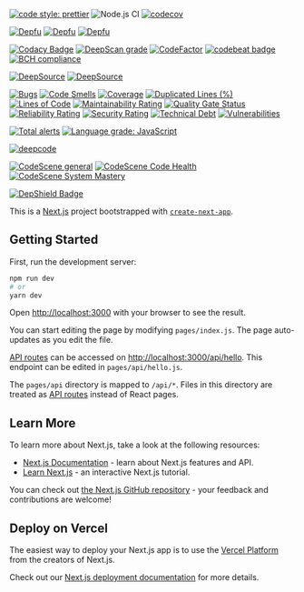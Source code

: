 [![code style: prettier](https://img.shields.io/badge/code_style-prettier-ff69b4.svg?style=flat-square)](https://github.com/prettier/prettier)
![Node.js CI](https://github.com/yurikrupnik/mussia5-next/workflows/Node.js%20CI/badge.svg)
[![codecov](https://codecov.io/gh/yurikrupnik/mussia5-next/branch/main/graph/badge.svg?token=HE275XMUUJ)](https://codecov.io/gh/yurikrupnik/mussia5-next)

[![Depfu](https://badges.depfu.com/badges/20eba711fa82845bfd63a8401acf219a/status.svg)](https://depfu.com)
[![Depfu](https://badges.depfu.com/badges/20eba711fa82845bfd63a8401acf219a/overview.svg)](https://depfu.com/github/yurikrupnik/mussia5-next?project_id=21659)
[![Depfu](https://badges.depfu.com/badges/20eba711fa82845bfd63a8401acf219a/count.svg)](https://depfu.com/github/yurikrupnik/mussia5-next?project_id=21659)

[![Codacy Badge](https://api.codacy.com/project/badge/Grade/99f290f378fb47bcad939f0db2803923)](https://app.codacy.com/gh/yurikrupnik/mussia5-next?utm_source=github.com&utm_medium=referral&utm_content=yurikrupnik/mussia5-next&utm_campaign=Badge_Grade)
[![DeepScan grade](https://deepscan.io/api/teams/12695/projects/15729/branches/318942/badge/grade.svg)](https://deepscan.io/dashboard#view=project&tid=12695&pid=15729&bid=318942)
[![CodeFactor](https://www.codefactor.io/repository/github/yurikrupnik/mussia5-next/badge)](https://www.codefactor.io/repository/github/yurikrupnik/mussia5-next)
[![codebeat badge](https://codebeat.co/badges/ee3e2040-5278-4aa7-9747-4e761971a644)](https://codebeat.co/projects/github-com-yurikrupnik-mussia5-next-main)
[![BCH compliance](https://bettercodehub.com/edge/badge/yurikrupnik/mussia5-next?branch=main)](https://bettercodehub.com/)

[![DeepSource](https://deepsource.io/gh/yurikrupnik/mussia5-next.svg/?label=active+issues&show_trend=true)](https://deepsource.io/gh/yurikrupnik/mussia5-next/?ref=repository-badge)
[![DeepSource](https://deepsource.io/gh/yurikrupnik/mussia5-next.svg/?label=resolved+issues&show_trend=true)](https://deepsource.io/gh/yurikrupnik/mussia5-next/?ref=repository-badge)

[![Bugs](https://sonarcloud.io/api/project_badges/measure?project=yurikrupnik_mussia5-next&metric=bugs)](https://sonarcloud.io/dashboard?id=yurikrupnik_mussia5-next)
[![Code Smells](https://sonarcloud.io/api/project_badges/measure?project=yurikrupnik_mussia5-next&metric=code_smells)](https://sonarcloud.io/dashboard?id=yurikrupnik_mussia5-next)
[![Coverage](https://sonarcloud.io/api/project_badges/measure?project=yurikrupnik_mussia5-next&metric=coverage)](https://sonarcloud.io/dashboard?id=yurikrupnik_mussia5-next)
[![Duplicated Lines (%)](https://sonarcloud.io/api/project_badges/measure?project=yurikrupnik_mussia5-next&metric=duplicated_lines_density)](https://sonarcloud.io/dashboard?id=yurikrupnik_mussia5-next)
[![Lines of Code](https://sonarcloud.io/api/project_badges/measure?project=yurikrupnik_mussia5-next&metric=ncloc)](https://sonarcloud.io/dashboard?id=yurikrupnik_mussia5-next)
[![Maintainability Rating](https://sonarcloud.io/api/project_badges/measure?project=yurikrupnik_mussia5-next&metric=sqale_rating)](https://sonarcloud.io/dashboard?id=yurikrupnik_mussia5-next)
[![Quality Gate Status](https://sonarcloud.io/api/project_badges/measure?project=yurikrupnik_mussia5-next&metric=alert_status)](https://sonarcloud.io/dashboard?id=yurikrupnik_mussia5-next)
[![Reliability Rating](https://sonarcloud.io/api/project_badges/measure?project=yurikrupnik_mussia5-next&metric=reliability_rating)](https://sonarcloud.io/dashboard?id=yurikrupnik_mussia5-next)
[![Security Rating](https://sonarcloud.io/api/project_badges/measure?project=yurikrupnik_mussia5-next&metric=security_rating)](https://sonarcloud.io/dashboard?id=yurikrupnik_mussia5-next)
[![Technical Debt](https://sonarcloud.io/api/project_badges/measure?project=yurikrupnik_mussia5-next&metric=sqale_index)](https://sonarcloud.io/dashboard?id=yurikrupnik_mussia5-next)
[![Vulnerabilities](https://sonarcloud.io/api/project_badges/measure?project=yurikrupnik_mussia5-next&metric=vulnerabilities)](https://sonarcloud.io/dashboard?id=yurikrupnik_mussia5-next)

[![Total alerts](https://img.shields.io/lgtm/alerts/g/yurikrupnik/mussia5-next.svg?logo=lgtm&logoWidth=18)](https://lgtm.com/projects/g/yurikrupnik/mussia5-next/alerts/)
[![Language grade: JavaScript](https://img.shields.io/lgtm/grade/javascript/g/yurikrupnik/mussia5-next.svg?logo=lgtm&logoWidth=18)](https://lgtm.com/projects/g/yurikrupnik/mussia5-next/context:javascript)

[![deepcode](https://www.deepcode.ai/api/gh/badge?key=eyJhbGciOiJIUzI1NiIsInR5cCI6IkpXVCJ9.eyJwbGF0Zm9ybTEiOiJnaCIsIm93bmVyMSI6Inl1cmlrcnVwbmlrIiwicmVwbzEiOiJtdXNzaWE1LW5leHQiLCJpbmNsdWRlTGludCI6ZmFsc2UsImF1dGhvcklkIjoyMDA3NCwiaWF0IjoxNjEyMTE3NDAxfQ.pkrAi30iuqRQs8zQ3kUao4LEw0n6bPNOdRbxQ5DHtBA)](https://www.deepcode.ai/app/gh/yurikrupnik/mussia5-next/_/dashboard?utm_content=gh%2Fyurikrupnik%2Fmussia5-next)

[![CodeScene general](https://codescene.io/images/analyzed-by-codescene-badge.svg)](https://codescene.io/projects/12553)
[![CodeScene Code Health](https://codescene.io/projects/12553/status-badges/code-health)](https://codescene.io/projects/12553)
[![CodeScene System Mastery](https://codescene.io/projects/12553/status-badges/system-mastery)](https://codescene.io/projects/12553)

[![DepShield Badge](https://depshield.sonatype.org/badges/yurikrupnik/mussia5-next/depshield.svg)](https://depshield.github.io)

This is a [Next.js](https://nextjs.org/) project bootstrapped with [`create-next-app`](https://github.com/vercel/next.js/tree/canary/packages/create-next-app).

## Getting Started

First, run the development server:

```bash
npm run dev
# or
yarn dev
```

Open [http://localhost:3000](http://localhost:3000) with your browser to see the result.

You can start editing the page by modifying `pages/index.js`. The page auto-updates as you edit the file.

[API routes](https://nextjs.org/docs/api-routes/introduction) can be accessed on [http://localhost:3000/api/hello](http://localhost:3000/api/hello). This endpoint can be edited in `pages/api/hello.js`.

The `pages/api` directory is mapped to `/api/*`. Files in this directory are treated as [API routes](https://nextjs.org/docs/api-routes/introduction) instead of React pages.

## Learn More

To learn more about Next.js, take a look at the following resources:

-   [Next.js Documentation](https://nextjs.org/docs) - learn about Next.js features and API.
-   [Learn Next.js](https://nextjs.org/learn) - an interactive Next.js tutorial.

You can check out [the Next.js GitHub repository](https://github.com/vercel/next.js/) - your feedback and contributions are welcome!

## Deploy on Vercel

The easiest way to deploy your Next.js app is to use the [Vercel Platform](https://vercel.com/import?utm_medium=default-template&filter=next.js&utm_source=create-next-app&utm_campaign=create-next-app-readme) from the creators of Next.js.

Check out our [Next.js deployment documentation](https://nextjs.org/docs/deployment) for more details.
